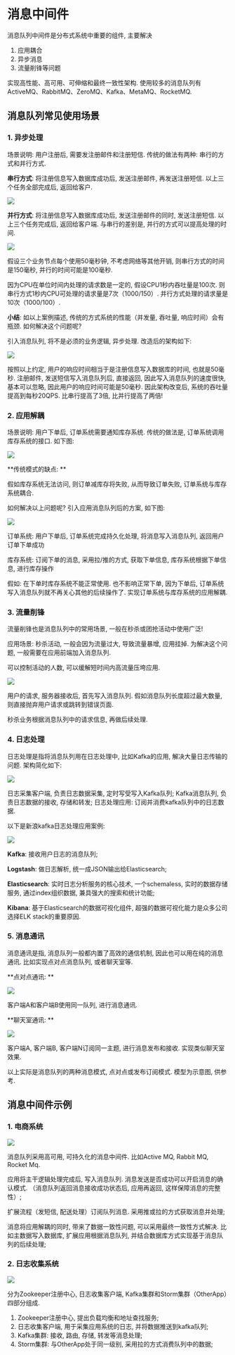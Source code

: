 # 消息中间件

消息队列中间件是分布式系统中重要的组件, 主要解决

1. 应用耦合
2. 异步消息
3. 流量削锋等问题

实现高性能、高可用、可伸缩和最终一致性架构. 
使用较多的消息队列有ActiveMQ、RabbitMQ、ZeroMQ、Kafka、MetaMQ、RocketMQ. 


## 消息队列常见使用场景

### 1. 异步处理

场景说明: 用户注册后, 需要发注册邮件和注册短信. 传统的做法有两种: 串行的方式和并行方式. 

**串行方式**: 将注册信息写入数据库成功后, 发送注册邮件, 再发送注册短信. 以上三个任务全部完成后, 返回给客户. 

![](./imgs/c3ce4855.png)

**并行方式**: 将注册信息写入数据库成功后, 发送注册邮件的同时, 发送注册短信. 以上三个任务完成后, 返回给客户端. 与串行的差别是, 并行的方式可以提高处理的时间. 

![](./imgs/84dd1e47.png)

假设三个业务节点每个使用50毫秒钟, 不考虑网络等其他开销, 则串行方式的时间是150毫秒, 并行的时间可能是100毫秒. 

因为CPU在单位时间内处理的请求数是一定的, 假设CPU1秒内吞吐量是100次. 则串行方式1秒内CPU可处理的请求量是7次（1000/150）. 并行方式处理的请求量是10次（1000/100）. 

**小结**: 如以上案例描述, 传统的方式系统的性能（并发量, 吞吐量, 响应时间）会有瓶颈. 如何解决这个问题呢? 

引入消息队列, 将不是必须的业务逻辑, 异步处理. 改造后的架构如下: 

![](./imgs/91c9a62d.png)

按照以上约定, 用户的响应时间相当于是注册信息写入数据库的时间, 也就是50毫秒. 注册邮件, 发送短信写入消息队列后, 直接返回, 因此写入消息队列的速度很快, 基本可以忽略, 因此用户的响应时间可能是50毫秒. 因此架构改变后, 系统的吞吐量提高到每秒20QPS. 比串行提高了3倍, 比并行提高了两倍! 

### 2. 应用解耦


场景说明: 用户下单后, 订单系统需要通知库存系统. 传统的做法是, 订单系统调用库存系统的接口. 如下图: 

![](./imgs/795b4369.png)

**传统模式的缺点: **

假如库存系统无法访问, 则订单减库存将失败, 从而导致订单失败, 订单系统与库存系统耦合. 

如何解决以上问题呢? 引入应用消息队列后的方案, 如下图: 

![](./imgs/d0d0c5fc.png)

订单系统: 用户下单后, 订单系统完成持久化处理, 将消息写入消息队列, 返回用户订单下单成功

库存系统: 订阅下单的消息, 采用拉/推的方式, 获取下单信息, 库存系统根据下单信息, 进行库存操作

假如: 在下单时库存系统不能正常使用. 也不影响正常下单, 因为下单后, 订单系统写入消息队列就不再关心其他的后续操作了. 实现订单系统与库存系统的应用解耦. 

### 3. 流量削锋

流量削锋也是消息队列中的常用场景, 一般在秒杀或团抢活动中使用广泛! 

应用场景: 秒杀活动, 一般会因为流量过大, 导致流量暴增, 应用挂掉. 为解决这个问题, 一般需要在应用前端加入消息队列. 

可以控制活动的人数, 可以缓解短时间内高流量压垮应用. 

![](./imgs/560edbea.png)

用户的请求, 服务器接收后, 首先写入消息队列. 假如消息队列长度超过最大数量, 则直接抛弃用户请求或跳转到错误页面. 

秒杀业务根据消息队列中的请求信息, 再做后续处理. 

### 4. 日志处理

日志处理是指将消息队列用在日志处理中, 比如Kafka的应用, 解决大量日志传输的问题. 架构简化如下: 

![](./imgs/d28e8215.png)

日志采集客户端, 负责日志数据采集, 定时写受写入Kafka队列; Kafka消息队列, 负责日志数据的接收, 存储和转发; 日志处理应用: 订阅并消费kafka队列中的日志数据. 

以下是新浪kafka日志处理应用案例: 

![](./imgs/1e921660.png)

**Kafka**: 接收用户日志的消息队列; 

**Logstash**: 做日志解析, 统一成JSON输出给Elasticsearch; 

**Elasticsearch**: 实时日志分析服务的核心技术, 一个schemaless, 实时的数据存储服务, 通过index组织数据, 兼具强大的搜索和统计功能; 

**Kibana**: 基于Elasticsearch的数据可视化组件, 超强的数据可视化能力是众多公司选择ELK stack的重要原因. 

### 5. 消息通讯

消息通讯是指, 消息队列一般都内置了高效的通信机制, 因此也可以用在纯的消息通讯. 比如实现点对点消息队列, 或者聊天室等. 

**点对点通讯: **

![](./imgs/16c3dd39.png)

客户端A和客户端B使用同一队列, 进行消息通讯. 

**聊天室通讯: **

![](./imgs/69c9d7e9.png)

客户端A, 客户端B, 客户端N订阅同一主题, 进行消息发布和接收. 实现类似聊天室效果. 

以上实际是消息队列的两种消息模式, 点对点或发布订阅模式. 模型为示意图, 供参考. 

## 消息中间件示例

### 1. 电商系统

![](./imgs/f07bc123.png)

消息队列采用高可用, 可持久化的消息中间件. 比如Active MQ, Rabbit MQ, Rocket Mq. 

应用将主干逻辑处理完成后, 写入消息队列. 
消息发送是否成功可以开启消息的确认模式. （消息队列返回消息接收成功状态后, 应用再返回, 这样保障消息的完整性）; 

扩展流程（发短信, 配送处理）订阅队列消息. 采用推或拉的方式获取消息并处理; 

消息将应用解耦的同时, 带来了数据一致性问题, 可以采用最终一致性方式解决. 比如主数据写入数据库, 扩展应用根据消息队列, 并结合数据库方式实现基于消息队列的后续处理; 

### 2. 日志收集系统

![](./imgs/a257c4e1.png)

分为Zookeeper注册中心, 日志收集客户端, Kafka集群和Storm集群（OtherApp）四部分组成. 

1. Zookeeper注册中心, 提出负载均衡和地址查找服务; 
2. 日志收集客户端, 用于采集应用系统的日志, 并将数据推送到kafka队列; 
3. Kafka集群: 接收, 路由, 存储, 转发等消息处理; 
4. Storm集群: 与OtherApp处于同一级别, 采用拉的方式消费队列中的数据; 

